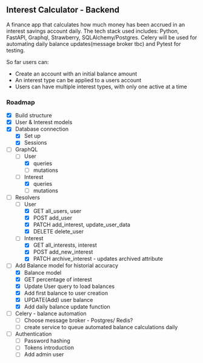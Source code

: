 ## Interest Calculator - Backend

A finance app that calculates how much money has been accrued in an interest savings account daily. The tech stack used includes: Python, FastAPI, Graphql, Strawberry, SQLAlchemy/Postgres. Celery will be used for automating daily balance updates(message broker tbc) and Pytest for testing.

So far users can: 
- Create an account with an initial balance amount
- An interest type can be applied to a users account 
- Users can have multiple interest types, with only one active at a time


### Roadmap
- [x] Build structure
- [x] User & Interest models
- [x] Database connection
    - [x] Set up 
    - [x] Sessions
- [ ] GraphQL
    - [ ] User 
        - [x] queries
        - [ ] mutations
    - [ ] Interest 
        - [x] queries 
        - [ ] mutations
- [ ] Resolvers
    - [ ] User 
        - [x] GET all_users, user
        - [x] POST add_user
        - [x] PATCH add_interest, update_user_data
        - [x] DELETE delete_user
    - [ ] Interest 
        - [x] GET all_interests, interest
        - [x] POST add_new_interest
        - [x] PATCH archive_interest - updates archived attribute 
- [ ] Add Balance model for historial accuracy
    - [x] Balance model
    - [x] GET percentage of interest 
    - [x] Update User query to load balances
    - [x] Add first balance to user creation
    - [x] UPDATE(Add) user balance
    - [x] Add daily balance update function
- [ ] Celery - balance automation
    - [ ] Choose message broker - Postgres/ Redis?
    - [ ] create service to queue automated balance calculations daily
- [ ] Authentication
    - [ ] Password hashing
    - [ ] Tokens introduction
    - [ ] Add admin user